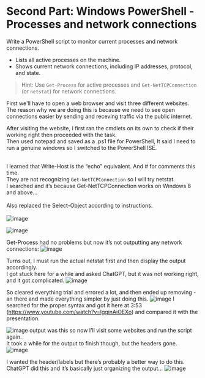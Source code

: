 # Second Part: Windows PowerShell - Processes and network connections

Write a PowerShell script to monitor current processes and network connections.
   - Lists all active processes on the machine.
   - Shows current network connections, including IP addresses, protocol, and state.

> Hint: Use `Get-Process` for active processes and `Get-NetTCPConnection` (or `netstat`) for network connections.<br>


First we'll have to open a web browser and visit three different websites. <br>
The reason why we are doing this is because we need to see open connections easier by sending and receving traffic via the public internet.

After visiting the website, I first ran the cmdlets on its own to check if their working right then proceeded with the task. <br>
Then used notepad and saved as a .ps1 file for PowerShell, It said I need to run a genuine windows so I switched to the PowerShell ISE. <br><br>

I learned that Write-Host is the “echo” equivalent. And # for comments this time. <br>
They are not recognizing `Get-NetTCPConnection` so I will try netstat. <br>
I searched and it’s because Get-NetTCPConnection works on Windows 8 and above…<br><br>
Also replaced the Select-Object according to instructions.  <br><br>
![image](https://github.com/user-attachments/assets/6186278d-86d4-4c80-8a49-08e14f623ec1)

![image](https://github.com/user-attachments/assets/2b75b308-de1a-45c6-aa1e-a2b4f0867e42)

Get-Process had no problems but now it’s not outputting any network connections:
![image](https://github.com/user-attachments/assets/766d9a6a-b47e-468c-8d9a-5532eb87093f)

Turns out, I must run the actual netstat first and then display the output accordingly. <br>
I got stuck here for a while and asked ChatGPT, but it was not working right, and it got complicated.
![image](https://github.com/user-attachments/assets/308d7aa4-6066-4e0c-878f-8979ea32aa0f)

So cleared everything trial and errored a lot, and then ended up removing -an there and made everything simpler by just doing this. 
![image](https://github.com/user-attachments/assets/744ade4f-347a-492b-a109-d3e20b19b92a)
I searched for the proper syntax and got it here at 3:53 (https://www.youtube.com/watch?v=lgginAiOEXo) and compared it with the presentation.<br>

![image](https://github.com/user-attachments/assets/ce507031-a15a-45ad-9122-aa46736c8a50)
output was this so now I’ll visit some websites and run the script again. <br>
It took a while for the output to finish though, but the headers gone.
![image](https://github.com/user-attachments/assets/08aec384-8634-4ecc-9dee-386b12a3a470)

I wanted the header/labels but there’s probably a better way to do this.  <br>
ChatGPT did this and it’s basically just organizing the output…
![image](https://github.com/user-attachments/assets/cc4434ec-5dde-4315-b817-8312370fb2f2)







